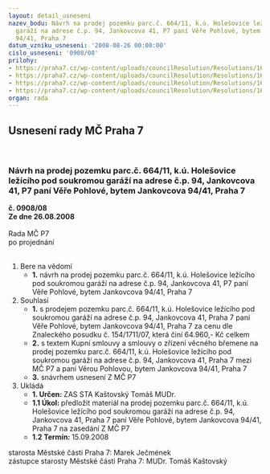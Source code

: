 ```yaml
---
layout: detail_usneseni
nazev_bodu: Návrh na prodej pozemku parc.č. 664/11, k.ú. Holešovice ležícího pod soukromou
  garáží na adrese č.p. 94, Jankovcova 41, P7 paní Věře Pohlové, bytem Jankovcova
  94/41, Praha 7
datum_vzniku_usneseni: '2008-08-26 00:00:00'
cislo_usneseni: '0908/08'
prilohy:
- https://praha7.cz/wp-content/uploads/councilResolution/Resolutions/16865/31-0272-07.doc
- https://praha7.cz/wp-content/uploads/councilResolution/Resolutions/16865/31-skmbt_60008071415180.tif
- https://praha7.cz/wp-content/uploads/councilResolution/Resolutions/16865/31-0544-07-z.doc
- https://praha7.cz/wp-content/uploads/councilResolution/Resolutions/16865/31-prodej_pohlov%c3%a1_z.doc
organ: rada
---
```

<div id="ucUsn_pList" class="usn">
	<span><h2>Usnesení rady MČ Praha 7 </h2>
<br></span><div class="standBody">
<span><h3>Návrh na prodej pozemku parc.č. 664/11, k.ú. Holešovice ležícího pod soukromou garáží na adrese č.p. 94, Jankovcova 41, P7 paní Věře Pohlové, bytem Jankovcova 94/41, Praha 7</h3></span><div class="center">
		<strong>č. 0908/08</strong><br>
	</div>
<div class="center">
		<strong>Ze dne 26.08.2008</strong><br><br>
	</div>Rada MČ P7<br> po projednání<br><br><ol>
<li>Bere na vědomí<ul><li>
<strong>1.</strong> návrh na prodej pozemku parc.č. 664/11, k.ú. Holešovice ležícího pod soukromou garáží na adrese č.p. 94, Jankovcova 41, P7 paní Věře Pohlové, bytem Jankovcova 94/41, Praha 7</li></ul>
</li>
<li>Souhlasí<ul>
<li>
<strong>1.</strong> s prodejem pozemku parc.č. 664/11, k.ú. Holešovice ležícího pod soukromou garáží na adrese č.p. 94, Jankovcova 41, Praha 7 paní Věře Pohlové, bytem Jankovcova 94/41, Praha 7 za cenu dle Znaleckého posudku č. 154/1711/07, která činí 64.960,- Kč celkem</li>
<li>
<strong>2.</strong> s textem Kupní smlouvy a smlouvy o zřízení věcného břemene na prodej pozemku parc.č. 664/11, k.ú. Holešovice ležícího pod soukromou garáží na adrese č.p. 94, Jankovcova 41, Praha 7 mezi MČ P7 a paní Věrou Pohlovou, bytem Jankovcova 94/41, Praha 7</li>
<li>
<strong>3.</strong> snávrhem usnesení Z MČ P7           </li>
</ul>
</li>
<li>Ukládá<ul>
<li>
<strong>1. Určen: </strong>ZAS STA Kaštovský Tomáš MUDr.</li>
<li>
<strong>1.1 Úkol: </strong>předložit materiál na prodej pozemku parc.č. 664/11, k.ú. Holešovice ležícího pod soukromou garáží na adrese č.p. 94, Jankovcova 41, Praha 7 paní Věře Pohlové, bytem Jankovcova 94/41, Praha 7 na zasedání Z MČ P7</li>
<li>
<strong>1.2 Termín: </strong>15.09.2008</li>
</ul>
</li>
</ol>starosta Městské části Praha 7: Marek Ječmének<br>zástupce starosty Městské části Praha 7: MUDr. Tomáš Kaštovský 
</div>
</div>